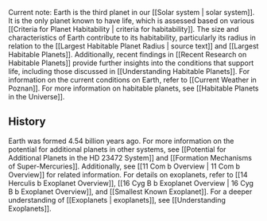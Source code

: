 Current note:
Earth is the third planet in our [[Solar system | solar system]]. It is the only planet known to have life, which is assessed based on various [[Criteria for Planet Habitability | criteria for habitability]]. The size and characteristics of Earth contribute to its habitability, particularly its radius in relation to the [[Largest Habitable Planet Radius | source text]] and [[Largest Habitable Planets]]. Additionally, recent findings in [[Recent Research on Habitable Planets]] provide further insights into the conditions that support life, including those discussed in [[Understanding Habitable Planets]]. For information on the current conditions on Earth, refer to [[Current Weather in Poznan]]. For more information on habitable planets, see [[Habitable Planets in the Universe]].

## History

Earth was formed 4.54 billion years ago. For more information on the potential for additional planets in other systems, see [[Potential for Additional Planets in the HD 23472 System]] and [[Formation Mechanisms of Super-Mercuries]]. Additionally, see [[11 Com b Overview | 11 Com b Overview]] for related information. For details on exoplanets, refer to [[14 Herculis b Exoplanet Overview]], [[16 Cyg B b Exoplanet Overview | 16 Cyg B b Exoplanet Overview]], and [[Smallest Known Exoplanet]]. For a deeper understanding of [[Exoplanets | exoplanets]], see [[Understanding Exoplanets]].